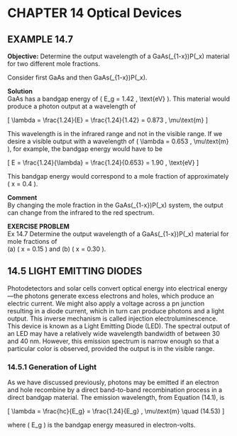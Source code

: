 # CHAPTER 14 Optical Devices

## EXAMPLE 14.7

**Objective:** Determine the output wavelength of a GaAs\(_{1-x}\)P\(_x\) material for two different mole fractions.

Consider first GaAs and then GaAs\(_{1-x}\)P\(_x\).

**Solution**  
GaAs has a bandgap energy of \( E_g = 1.42 \, \text{eV} \). This material would produce a photon output at a wavelength of

\[
\lambda = \frac{1.24}{E} = \frac{1.24}{1.42} = 0.873 \, \mu\text{m}
\]

This wavelength is in the infrared range and not in the visible range. If we desire a visible output with a wavelength of \( \lambda = 0.653 \, \mu\text{m} \), for example, the bandgap energy would have to be

\[
E = \frac{1.24}{\lambda} = \frac{1.24}{0.653} = 1.90 \, \text{eV}
\]

This bandgap energy would correspond to a mole fraction of approximately \( x = 0.4 \).

**Comment**  
By changing the mole fraction in the GaAs\(_{1-x}\)P\(_x\) system, the output can change from the infrared to the red spectrum.

**EXERCISE PROBLEM**  
Ex 14.7 Determine the output wavelength of a GaAs\(_{1-x}\)P\(_x\) material for mole fractions of  
(a) \( x = 0.15 \) and (b) \( x = 0.30 \).

## 14.5 LIGHT EMITTING DIODES

Photodetectors and solar cells convert optical energy into electrical energy—the photons generate excess electrons and holes, which produce an electric current. We might also apply a voltage across a pn junction resulting in a diode current, which in turn can produce photons and a light output. This inverse mechanism is called injection electroluminescence. This device is known as a Light Emitting Diode (LED). The spectral output of an LED may have a relatively wide wavelength bandwidth of between 30 and 40 nm. However, this emission spectrum is narrow enough so that a particular color is observed, provided the output is in the visible range.

### 14.5.1 Generation of Light

As we have discussed previously, photons may be emitted if an electron and hole recombine by a direct band-to-band recombination process in a direct bandgap material. The emission wavelength, from Equation (14.1), is

\[
\lambda = \frac{hc}{E_g} = \frac{1.24}{E_g} \, \mu\text{m} \quad (14.53)
\]

where \( E_g \) is the bandgap energy measured in electron-volts.